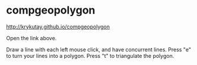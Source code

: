 # compgeopolygon

http://krykutay.github.io/compgeopolygon

Open the link above.

Draw a line with each left mouse click, and have concurrent lines. 
Press "e" to turn your lines into a polygon.
Press "t" to triangulate the polygon.
